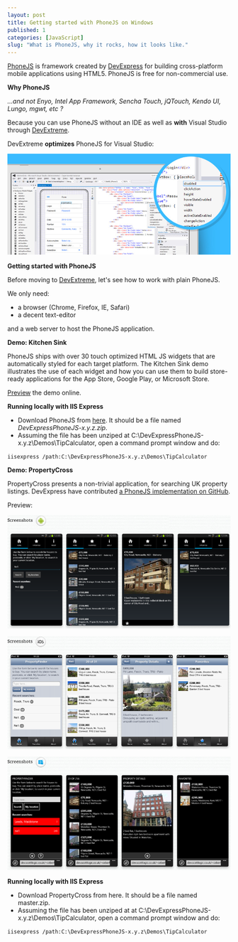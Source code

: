 ```yaml
---
layout: post
title: Getting started with PhoneJS on Windows
published: 1
categories: [JavaScript]
slug: "What is PhoneJS, why it rocks, how it looks like."
---
```


[PhoneJS](http://phonejs.devexpress.com/) is framework created by [DevExpress](http://devexpress.com/) for building cross-platform mobile applications using HTML5. PhoneJS is free for non-commercial use.

**Why PhoneJS**

*…and not Enyo, Intel App Framework, Sencha Touch, jQTouch, Kendo UI, Lungo, mgwt, etc ?*

Because you can use PhoneJS without an IDE as well as **with** Visual Studio through [DevExtreme](https://www.devexpress.com/Products/HTML-JS/).

DevExtreme **optimizes** PhoneJS for Visual Studio:

![Image](/images/articles/2014-01-27-how-to-get-started-with-phonejs-on-windows-1.png)

**Getting started with PhoneJS**

Before moving to [DevExtreme](https://www.devexpress.com/Products/HTML-JS/), let's see how to work with plain PhoneJS.

We only need:

* a browser (Chrome, Firefox, IE, Safari)
* a decent text-editor

and a web server to host the PhoneJS application.

**Demo: Kitchen Sink**

PhoneJS ships with over 30 touch optimized HTML JS widgets that are automatically styled for each target platform. The Kitchen Sink demo illustrates the use of each widget and how you can use them to build store-ready applications for the App Store, Google Play, or Microsoft Store.

[Preview](http://phonejs.devexpress.com/Demos/?url=KitchenSink) the demo online.

**Running locally with IIS Express**

* Download PhoneJS from [here](http://phonejs.devexpress.com/Download). It should be a file named *DevExpressPhoneJS-x.y.z.zip*.
* Assuming the file has been unziped at C:\DevExpressPhoneJS-x.y.z\Demos\TipCalculator, open a command prompt window and do:

```
iisexpress /path:C:\DevExpressPhoneJS-x.y.z\Demos\TipCalculator
```

**Demo: PropertyCross**

PropertyCross presents a non-trivial application, for searching UK property listings. DevExpress have contributed [a PhoneJS implementation on GitHub](https://github.com/tastejs/PropertyCross/tree/master/phonejs).

Preview:

![Image](/images/articles/2014-01-27-how-to-get-started-with-phonejs-on-windows-2.png)

![Image](/images/articles/2014-01-27-how-to-get-started-with-phonejs-on-windows-3.png)

![Image](/images/articles/2014-01-27-how-to-get-started-with-phonejs-on-windows-4.png)

**Running locally with IIS Express**

* Download PropertyCross from here. It should be a file named master.zip.
* Assuming the file has been unziped at at C:\DevExpressPhoneJS-x.y.z\Demos\TipCalculator, open a command prompt window and do:

```
iisexpress /path:C:\DevExpressPhoneJS-x.y.z\Demos\TipCalculator
```